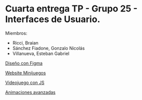 # Cuarta entrega TP - Grupo 25 - Interfaces de Usuario.

Miembros:

- Ricci, Braian
- Sánchez Fiadone, Gonzalo Nicolás
- Villanueva, Esteban Gabriel
  
[Diseño con Figma](https://esteban19899.github.io/Interfaces-2024/tpe1)

[Website Minijuegos](https://esteban19899.github.io/Interfaces-2024/tpe2)

[Videojuego con JS](https://esteban19899.github.io/Interfaces-2024/tpe3)

[Animaciones avanzadas](https://esteban19899.github.io/Interfaces-2024/tpe4)
